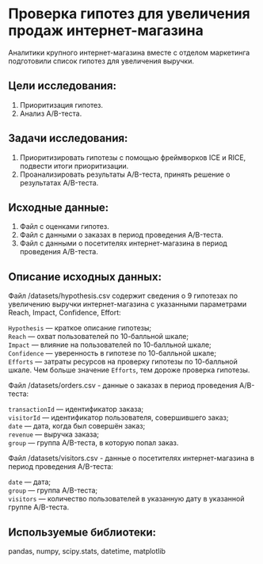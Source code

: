 # Проверка гипотез для увеличения продаж интернет-магазина

Аналитики крупного интернет-магазина вместе с отделом маркетинга подготовили список гипотез для увеличения выручки.

## Цели исследования:

1. Приоритизация гипотез.
2. Анализ A/B-теста.

## Задачи исследования:

1. Приоритизировать гипотезы с помощью фреймворков ICE и RICE, подвести итоги приоритизации.
2. Проанализировать результаты A/B-теста, принять решение о результатах A/B-теста.

## Исходные данные:

1. Файл с оценками гипотез.
2. Файл с данными о заказах в период проведения A/B-теста.
3. Файл с данными о посетителях интернет-магазина в период проведения A/B-теста.

## Описание исходных данных:

Файл /datasets/hypothesis.csv содержит сведения о 9 гипотезах по увеличению выручки интернет-магазина с указанными параметрами Reach, Impact, Confidence, Effort:

`Hypothesis` — краткое описание гипотезы; \
`Reach` — охват пользователей по 10-балльной шкале; \
`Impact` — влияние на пользователей по 10-балльной шкале; \
`Confidence` — уверенность в гипотезе по 10-балльной шкале; \
`Efforts` — затраты ресурсов на проверку гипотезы по 10-балльной шкале. Чем больше значение `Efforts`, тем дороже проверка гипотезы.

Файл /datasets/orders.csv - данные о заказах в период проведения A/B-теста:

`transactionId` — идентификатор заказа; \
`visitorId` — идентификатор пользователя, совершившего заказ; \
`date` — дата, когда был совершён заказ; \
`revenue` — выручка заказа; \
`group` — группа A/B-теста, в которую попал заказ.

Файл /datasets/visitors.csv - данные о посетителях интернет-магазина в период проведения A/B-теста:

`date` — дата; \
`group` — группа A/B-теста; \
`visitors` — количество пользователей в указанную дату в указанной группе A/B-теста.

## Используемые библиотеки:

pandas, numpy, scipy.stats, datetime, matplotlib
